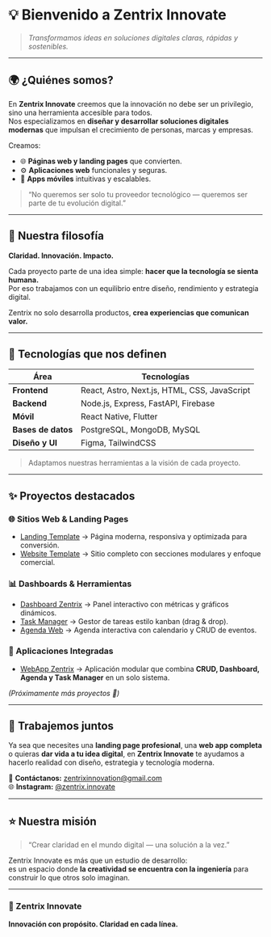 # 💡 Bienvenido a **Zentrix Innovate**

> *Transformamos ideas en soluciones digitales claras, rápidas y sostenibles.*

---

## 🌍 ¿Quiénes somos?

En **Zentrix Innovate** creemos que la innovación no debe ser un privilegio, sino una herramienta accesible para todos.  
Nos especializamos en **diseñar y desarrollar soluciones digitales modernas** que impulsan el crecimiento de personas, marcas y empresas.

Creamos:
- 🌐 **Páginas web y landing pages** que convierten.  
- ⚙️ **Aplicaciones web** funcionales y seguras.  
- 📱 **Apps móviles** intuitivas y escalables.  

> “No queremos ser solo tu proveedor tecnológico — queremos ser parte de tu evolución digital.”

---

## 🚀 Nuestra filosofía

**Claridad. Innovación. Impacto.**

Cada proyecto parte de una idea simple: **hacer que la tecnología se sienta humana.**  
Por eso trabajamos con un equilibrio entre diseño, rendimiento y estrategia digital.

Zentrix no solo desarrolla productos, **crea experiencias que comunican valor.**

---

## 🧩 Tecnologías que nos definen

| Área | Tecnologías |
|------|--------------|
| **Frontend** | React, Astro, Next.js, HTML, CSS, JavaScript |
| **Backend** | Node.js, Express, FastAPI, Firebase |
| **Móvil** | React Native, Flutter |
| **Bases de datos** | PostgreSQL, MongoDB, MySQL |
| **Diseño y UI** | Figma, TailwindCSS |

> Adaptamos nuestras herramientas a la visión de cada proyecto.  

---

## ✨ Proyectos destacados

### 🌐 Sitios Web & Landing Pages
- [Landing Template](https://github.com/zentrixinnovation-zxi/landingtemplate-zentrixinnovate) → Página moderna, responsiva y optimizada para conversión.
- [Website Template](https://github.com/zentrixinnovation-zxi/webtemplate-zentrixinnovate) → Sitio completo con secciones modulares y enfoque comercial.

### 📊 Dashboards & Herramientas
- [Dashboard Zentrix](https://github.com/zentrixinnovation-zxi/dashboard-zentrixinnovate) → Panel interactivo con métricas y gráficos dinámicos.
- [Task Manager](https://github.com/zentrixinnovation-zxi/taskmanager-zentrixinnovate) → Gestor de tareas estilo kanban (drag & drop).
- [Agenda Web](https://github.com/zentrixinnovation-zxi/agenda-zentrixinnovate) → Agenda interactiva con calendario y CRUD de eventos.

### 🧠 Aplicaciones Integradas
- [WebApp Zentrix](https://github.com/zentrixinnovation-zxi/webapp-zentrixinnovate) → Aplicación modular que combina **CRUD, Dashboard, Agenda y Task Manager** en un solo sistema.

*(Próximamente más proyectos 🚀)*  

---

## 🤝 Trabajemos juntos

Ya sea que necesites una **landing page profesional**, una **web app completa** o quieras **dar vida a tu idea digital**, en **Zentrix Innovate** te ayudamos a hacerlo realidad con diseño, estrategia y tecnología moderna.

📩 **Contáctanos:** zentrixinnovation@gmail.com  
🌐 **Instagram:** [@zentrix.innovate](https://instagram.com/zentrix.innovate)  

---

## ⭐ Nuestra misión

> “Crear claridad en el mundo digital — una solución a la vez.”

Zentrix Innovate es más que un estudio de desarrollo:  
es un espacio donde **la creatividad se encuentra con la ingeniería** para construir lo que otros solo imaginan.

---

### 🧠 Zentrix Innovate  
**Innovación con propósito. Claridad en cada línea.**
